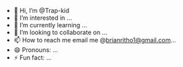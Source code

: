 - 👋 Hi, I’m @Trap-kid
- 👀 I’m interested in ...
- 🌱 I’m currently learning ...
- 💞️ I’m looking to collaborate on ...
- 📫 How to reach me email me @brianritho1@gmail.com...
- 😄 Pronouns: ...
- ⚡ Fun fact: ...

<!---
Trap-kid/Trap-kid is a ✨ special ✨ repository because its `README.md` (this file) appears on your GitHub profile.
You can click the Preview link to take a look at your changes.
--->
